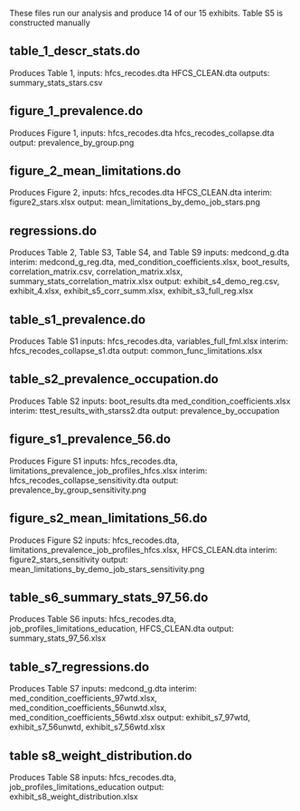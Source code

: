 These files run our analysis and produce 14 of our 15 exhibits. Table S5 is constructed manually 

## table_1_descr_stats.do 
Produces Table 1, inputs: hfcs_recodes.dta HFCS_CLEAN.dta outputs: summary_stats_stars.csv

## figure_1_prevalence.do 
Produces Figure 1, inputs: hfcs_recodes.dta hfcs_recodes_collapse.dta output: prevalence_by_group.png

## figure_2_mean_limitations.do 
Produces Figure 2, inputs: hfcs_recodes.dta HFCS_CLEAN.dta interim: figure2_stars.xlsx output: mean_limitations_by_demo_job_stars.png

## regressions.do 
Produces Table 2, Table S3, Table S4, and Table S9 inputs: medcond_g.dta interim: medcond_g_reg.dta, med_condition_coefficients.xlsx, boot_results, correlation_matrix.csv, correlation_matrix.xlsx, summary_stats_correlation_matrix.xlsx output: exhibit_s4_demo_reg.csv, exhibit_4.xlsx, exhibit_s5_corr_summ.xlsx, exhibit_s3_full_reg.xlsx 

## table_s1_prevalence.do 
Produces Table S1 inputs: hfcs_recodes.dta, variables_full_fml.xlsx interim: hfcs_recodes_collapse_s1.dta output: common_func_limitations.xlsx

## table_s2_prevalence_occupation.do 
Produces Table S2 inputs: boot_results.dta med_condition_coefficients.xlsx interim: ttest_results_with_starss2.dta output: prevalence_by_occupation

## figure_s1_prevalence_56.do
Produces Figure S1 inputs: hfcs_recodes.dta,  limitations_prevalence_job_profiles_hfcs.xlsx interim: hfcs_recodes_collapse_sensitivity.dta output: prevalence_by_group_sensitivity.png

## figure_s2_mean_limitations_56.do
Produces Figure S2 inputs: hfcs_recodes.dta, limitations_prevalence_job_profiles_hfcs.xlsx, HFCS_CLEAN.dta interim: figure2_stars_sensitivity output: mean_limitations_by_demo_job_stars_sensitivity.png

## table_s6_summary_stats_97_56.do
Produces Table S6 inputs: hfcs_recodes.dta, job_profiles_limitations_education, HFCS_CLEAN.dta output: summary_stats_97_56.xlsx

## table_s7_regressions.do
Produces Table S7 inputs: medcond_g.dta interim: med_condition_coefficients_97wtd.xlsx, med_condition_coefficients_56unwtd.xlsx, med_condition_coefficients_56wtd.xlsx output: exhibit_s7_97wtd, exhibit_s7_56unwtd, exhibit_s7_56wtd.xlsx

## table s8_weight_distribution.do
Produces Table S8 inputs: hfcs_recodes.dta, job_profiles_limitations_education output: exhibit_s8_weight_distribution.xlsx
